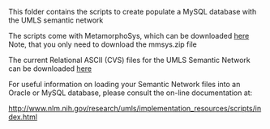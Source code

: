 This folder contains the scripts to create populate a MySQL database with
the UMLS semantic network

The scripts come with MetamorphoSys, which can be downloaded [here](https://www.nlm.nih.gov/research/umls/licensedcontent/umlsknowledgesources.html)
Note, that you only need to download the mmsys.zip file

The current Relational ASCII (CVS) files for the UMLS Semantic Network can be downloaded
[here](https://semanticnetwork.nlm.nih.gov)


For useful information on loading your Semantic Network files
into an Oracle or MySQL database, please consult the on-line
documentation at:

http://www.nlm.nih.gov/research/umls/implementation_resources/scripts/index.html

